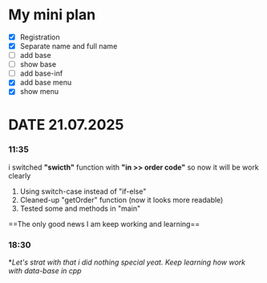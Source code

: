 # My mini plan

- [X] Registration 
- [X] Separate name and full name
- [ ] add base
- [ ] show base
- [ ] add base-inf
- [X] add base menu
- [X] show menu

# DATE 21.07.2025

### 11:35
i switched **"swicth"** function with **"in >> order code"** 
so now it will be work clearly

1. Using switch-case instead of "if-else" 
2. Cleaned-up "getOrder" function (now it looks more readable)
3. Tested some and methods in "main" 

==The only good news I am keep working and learning==

### 18:30

**Let's strat with that i did nothing special yeat. Keep learning how work with data-base in cpp*




